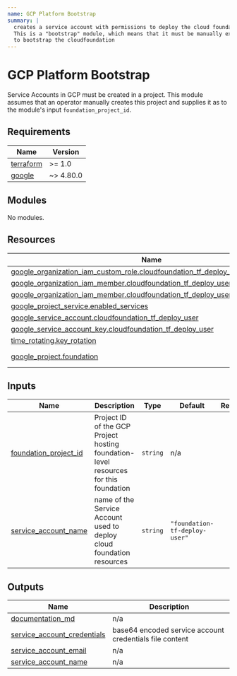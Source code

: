 ```yaml
---
name: GCP Platform Bootstrap
summary: |
  creates a service account with permissions to deploy the cloud foundation infrastructure.
  This is a "bootstrap" module, which means that it must be manually executed once by an administrator
  to bootstrap the cloudfoundation
---
```


# GCP Platform Bootstrap

Service Accounts in GCP must be created in a project. This module assumes that an operator manually creates this project
and supplies it as to the module's input `foundation_project_id`.

<!-- BEGIN_TF_DOCS -->
## Requirements

| Name | Version |
|------|---------|
| <a name="requirement_terraform"></a> [terraform](#requirement\_terraform) | >= 1.0 |
| <a name="requirement_google"></a> [google](#requirement\_google) | ~> 4.80.0 |

## Modules

No modules.

## Resources

| Name | Type |
|------|------|
| [google_organization_iam_custom_role.cloudfoundation_tf_deploy_user](https://registry.terraform.io/providers/hashicorp/google/latest/docs/resources/organization_iam_custom_role) | resource |
| [google_organization_iam_member.cloudfoundation_tf_deploy_user](https://registry.terraform.io/providers/hashicorp/google/latest/docs/resources/organization_iam_member) | resource |
| [google_organization_iam_member.cloudfoundation_tf_deploy_user_org_policy_admin](https://registry.terraform.io/providers/hashicorp/google/latest/docs/resources/organization_iam_member) | resource |
| [google_project_service.enabled_services](https://registry.terraform.io/providers/hashicorp/google/latest/docs/resources/project_service) | resource |
| [google_service_account.cloudfoundation_tf_deploy_user](https://registry.terraform.io/providers/hashicorp/google/latest/docs/resources/service_account) | resource |
| [google_service_account_key.cloudfoundation_tf_deploy_user](https://registry.terraform.io/providers/hashicorp/google/latest/docs/resources/service_account_key) | resource |
| [time_rotating.key_rotation](https://registry.terraform.io/providers/hashicorp/time/latest/docs/resources/rotating) | resource |
| [google_project.foundation](https://registry.terraform.io/providers/hashicorp/google/latest/docs/data-sources/project) | data source |

## Inputs

| Name | Description | Type | Default | Required |
|------|-------------|------|---------|:--------:|
| <a name="input_foundation_project_id"></a> [foundation\_project\_id](#input\_foundation\_project\_id) | Project ID of the GCP Project hosting foundation-level resources for this foundation | `string` | n/a | yes |
| <a name="input_service_account_name"></a> [service\_account\_name](#input\_service\_account\_name) | name of the Service Account used to deploy cloud foundation resources | `string` | `"foundation-tf-deploy-user"` | no |

## Outputs

| Name | Description |
|------|-------------|
| <a name="output_documentation_md"></a> [documentation\_md](#output\_documentation\_md) | n/a |
| <a name="output_service_account_credentials"></a> [service\_account\_credentials](#output\_service\_account\_credentials) | base64 encoded service account credentials file content |
| <a name="output_service_account_email"></a> [service\_account\_email](#output\_service\_account\_email) | n/a |
| <a name="output_service_account_name"></a> [service\_account\_name](#output\_service\_account\_name) | n/a |
<!-- END_TF_DOCS -->